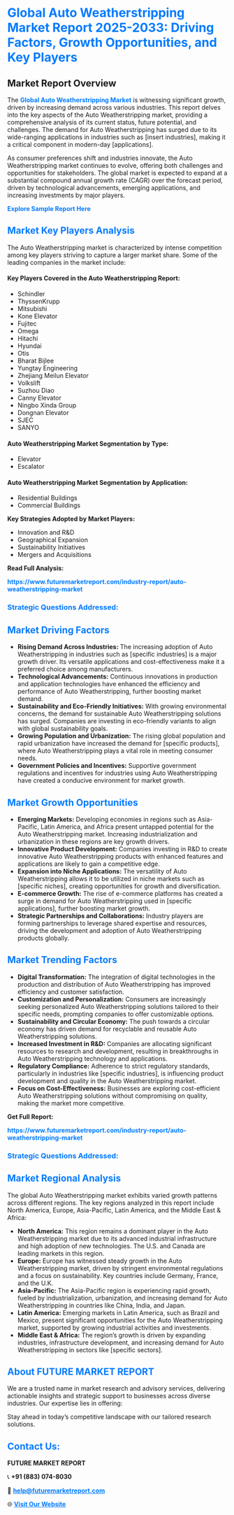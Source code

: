 <h1 style="color: #007BFF;">Global Auto Weatherstripping Market Report 2025-2033: Driving Factors, Growth Opportunities, and Key Players</h1>

<section id="overview">
<h2>Market Report Overview</h2>
<p>The <a href="https://www.futuremarketreport.com/industry-report/auto-weatherstripping-market" style="color: #007BFF; text-decoration: none;"><strong>Global Auto Weatherstripping Market</strong></a> is witnessing significant growth, driven by increasing demand across various industries. This report delves into the key aspects of the Auto Weatherstripping market, providing a comprehensive analysis of its current status, future potential, and challenges. The demand for Auto Weatherstripping has surged due to its wide-ranging applications in industries such as [insert industries], making it a critical component in modern-day [applications].</p>
<p>As consumer preferences shift and industries innovate, the Auto Weatherstripping market continues to evolve, offering both challenges and opportunities for stakeholders. The global market is expected to expand at a substantial compound annual growth rate (CAGR) over the forecast period, driven by technological advancements, emerging applications, and increasing investments by major players.</p>
</section>

<section id="overview">
<p><a href="https://www.futuremarketreport.com/request-sample/reportId=32991" style="color: #007BFF; text-decoration: none;"><strong>Explore Sample Report Here</strong></a></p>
</section>

<section id="key-players">
<h2 style="color: #007BFF;">Market Key Players Analysis</h2>
<p>The Auto Weatherstripping market is characterized by intense competition among key players striving to capture a larger market share. Some of the leading companies in the market include:</p>
<h4>Key Players Covered in the Auto Weatherstripping Report:</h4>
<ul><li>Schindler</li><li>ThyssenKrupp</li><li>Mitsubishi</li><li>Kone Elevator</li><li>Fujitec</li><li>Omega</li><li>Hitachi</li><li>Hyundai</li><li>Otis</li><li>Bharat Bijlee</li><li>Yungtay Engineering</li><li>Zhejiang Meilun Elevator</li><li>Volkslift</li><li>Suzhou Diao</li><li>Canny Elevator</li><li>Ningbo Xinda Group</li><li>Dongnan Elevator</li><li>SJEC</li><li>SANYO</li></ul>
<h4>Auto Weatherstripping Market Segmentation by Type:</h4>
<ul><li>Elevator</li><li>Escalator</li></ul>

<h4>Auto Weatherstripping Market Segmentation by Application:</h4>
<ul><li>Residential Buildings</li><li>Commercial Buildings</li></ul>
<p><strong>Key Strategies Adopted by Market Players:</strong></p>
<ul>
<li>Innovation and R&D</li>
<li>Geographical Expansion</li>
<li>Sustainability Initiatives</li>
<li>Mergers and Acquisitions</li>
</ul>
</section>

<section>
<p><strong>Read Full Analysis: </strong></p><a href="https://www.futuremarketreport.com/industry-report/auto-weatherstripping-market" style="color: #007BFF; text-decoration: none;"><strong>https://www.futuremarketreport.com/industry-report/auto-weatherstripping-market</strong></a>
<h3 style="color: #007BFF;">Strategic Questions Addressed:</h3>
</section>

<section id="driving-factors">
<h2 style="color: #007BFF;">Market Driving Factors</h2>
<ul>
<li><strong>Rising Demand Across Industries:</strong> The increasing adoption of Auto Weatherstripping in industries such as [specific industries] is a major growth driver. Its versatile applications and cost-effectiveness make it a preferred choice among manufacturers.</li>
<li><strong>Technological Advancements:</strong> Continuous innovations in production and application technologies have enhanced the efficiency and performance of Auto Weatherstripping, further boosting market demand.</li>
<li><strong>Sustainability and Eco-Friendly Initiatives:</strong> With growing environmental concerns, the demand for sustainable Auto Weatherstripping solutions has surged. Companies are investing in eco-friendly variants to align with global sustainability goals.</li>
<li><strong>Growing Population and Urbanization:</strong> The rising global population and rapid urbanization have increased the demand for [specific products], where Auto Weatherstripping plays a vital role in meeting consumer needs.</li>
<li><strong>Government Policies and Incentives:</strong> Supportive government regulations and incentives for industries using Auto Weatherstripping have created a conducive environment for market growth.</li>
</ul>
</section>

<section id="growth-opportunities">
<h2 style="color: #007BFF;">Market Growth Opportunities</h2>
<ul>
<li><strong>Emerging Markets:</strong> Developing economies in regions such as Asia-Pacific, Latin America, and Africa present untapped potential for the Auto Weatherstripping market. Increasing industrialization and urbanization in these regions are key growth drivers.</li>
<li><strong>Innovative Product Development:</strong> Companies investing in R&D to create innovative Auto Weatherstripping products with enhanced features and applications are likely to gain a competitive edge.</li>
<li><strong>Expansion into Niche Applications:</strong> The versatility of Auto Weatherstripping allows it to be utilized in niche markets such as [specific niches], creating opportunities for growth and diversification.</li>
<li><strong>E-commerce Growth:</strong> The rise of e-commerce platforms has created a surge in demand for Auto Weatherstripping used in [specific applications], further boosting market growth.</li>
<li><strong>Strategic Partnerships and Collaborations:</strong> Industry players are forming partnerships to leverage shared expertise and resources, driving the development and adoption of Auto Weatherstripping products globally.</li>
</ul>
</section>

<section id="trending-factors">
<h2 style="color: #007BFF;">Market Trending Factors</h2>
<ul>
<li><strong>Digital Transformation:</strong> The integration of digital technologies in the production and distribution of Auto Weatherstripping has improved efficiency and customer satisfaction.</li>
<li><strong>Customization and Personalization:</strong> Consumers are increasingly seeking personalized Auto Weatherstripping solutions tailored to their specific needs, prompting companies to offer customizable options.</li>
<li><strong>Sustainability and Circular Economy:</strong> The push towards a circular economy has driven demand for recyclable and reusable Auto Weatherstripping solutions.</li>
<li><strong>Increased Investment in R&D:</strong> Companies are allocating significant resources to research and development, resulting in breakthroughs in Auto Weatherstripping technology and applications.</li>
<li><strong>Regulatory Compliance:</strong> Adherence to strict regulatory standards, particularly in industries like [specific industries], is influencing product development and quality in the Auto Weatherstripping market.</li>
<li><strong>Focus on Cost-Effectiveness:</strong> Businesses are exploring cost-efficient Auto Weatherstripping solutions without compromising on quality, making the market more competitive.</li>
</ul>
</section>

<section>
<p><strong>Get Full Report: </strong></p><a href="https://www.futuremarketreport.com/industry-report/auto-weatherstripping-market" style="color: #007BFF; text-decoration: none;"><strong>https://www.futuremarketreport.com/industry-report/auto-weatherstripping-market</strong></a>
<h3 style="color: #007BFF;">Strategic Questions Addressed:</h3>
</section>


<section id="regional-analysis">
<h2 style="color: #007BFF;">Market Regional Analysis</h2>
<p>The global Auto Weatherstripping market exhibits varied growth patterns across different regions. The key regions analyzed in this report include North America, Europe, Asia-Pacific, Latin America, and the Middle East & Africa:</p>
<ul>
<li><strong>North America:</strong> This region remains a dominant player in the Auto Weatherstripping market due to its advanced industrial infrastructure and high adoption of new technologies. The U.S. and Canada are leading markets in this region.</li>
<li><strong>Europe:</strong> Europe has witnessed steady growth in the Auto Weatherstripping market, driven by stringent environmental regulations and a focus on sustainability. Key countries include Germany, France, and the U.K.</li>
<li><strong>Asia-Pacific:</strong> The Asia-Pacific region is experiencing rapid growth, fueled by industrialization, urbanization, and increasing demand for Auto Weatherstripping in countries like China, India, and Japan.</li>
<li><strong>Latin America:</strong> Emerging markets in Latin America, such as Brazil and Mexico, present significant opportunities for the Auto Weatherstripping market, supported by growing industrial activities and investments.</li>
<li><strong>Middle East & Africa:</strong> The region’s growth is driven by expanding industries, infrastructure development, and increasing demand for Auto Weatherstripping in sectors like [specific sectors].</li>
</ul>
</section>

<footer>
<h2 style="color: #007BFF;">About FUTURE MARKET REPORT</h2>
<p>We are a trusted name in market research and advisory services, delivering actionable insights and strategic support to businesses across diverse industries. Our expertise lies in offering:</p>

<p>Stay ahead in today’s competitive landscape with our tailored research solutions.</p>

<h2 style="color: #007BFF;">Contact Us:</h2>
<p><strong>FUTURE MARKET REPORT</strong></p>
<p>📞 <strong>+91 (883) 074-8030</strong></p>
<p>📧 <strong><a href="mailto:help@futuremarketreport.com" style="color: #007BFF;">help@futuremarketreport.com</a></strong></p>
<p>🌐 <strong><a href="https://www.futuremarketreport.com/" style="color: #007BFF;">Visit Our Website</a></strong></p>
</footer>
